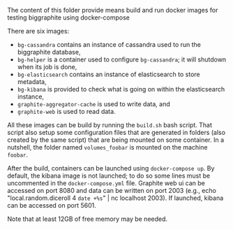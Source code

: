 The content of this folder provide means build and run docker images for testing biggraphite using docker-compose

There are six images:
- `bg-cassandra` contains an instance of cassandra used to run the biggraphite database,
- `bg-helper` is a container used to configure `bg-cassandra`; it will shutdown when its job is done,
- `bg-elasticsearch` contains an instance of elasticsearch to store metadata,
- `bg-kibana` is provided to check what is going on within the elasticsearch instance,
- `graphite-aggregator-cache` is used to write data, and
- `graphite-web` is used to read data.

All these images can be build by running the `build.sh` bash script. That script also setup some configuration files that are generated in folders (also created by the same script) that are being mounted on some container. In a nutshell, the folder named `volumes_foobar` is mounted on the machine `foobar`.

After the build, containers can be launched using `docker-compose up`. By default, the kibana image is not launched; to do so some lines must be uncommented in the `docker-compose.yml` file. Graphite web ui can be accessed on port 8080 and data can be written on port 2003 (e.g., echo "local.random.diceroll 4 `date +%s`" | nc localhost 2003). If launched, kibana can be accessed on port 5601.

Note that at least 12GB of free memory may be needed.
